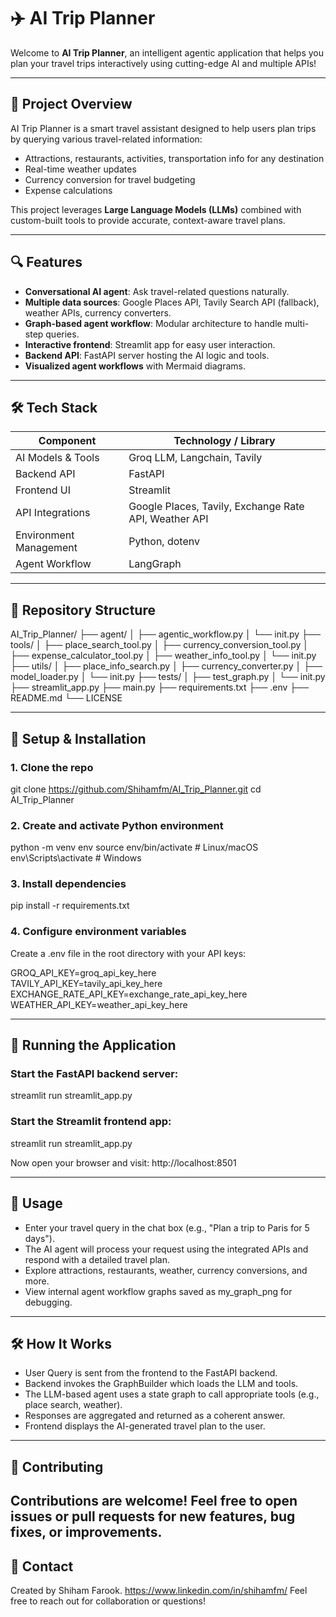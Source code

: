 # ✈️ AI Trip Planner

Welcome to **AI Trip Planner**, an intelligent agentic application that helps you plan your travel trips interactively using cutting-edge AI and multiple APIs!

---

## 🚀 Project Overview

AI Trip Planner is a smart travel assistant designed to help users plan trips by querying various travel-related information:

- Attractions, restaurants, activities, transportation info for any destination
- Real-time weather updates
- Currency conversion for travel budgeting
- Expense calculations

This project leverages **Large Language Models (LLMs)** combined with custom-built tools to provide accurate, context-aware travel plans.

---

## 🔍 Features

- **Conversational AI agent**: Ask travel-related questions naturally.
- **Multiple data sources**: Google Places API, Tavily Search API (fallback), weather APIs, currency converters.
- **Graph-based agent workflow**: Modular architecture to handle multi-step queries.
- **Interactive frontend**: Streamlit app for easy user interaction.
- **Backend API**: FastAPI server hosting the AI logic and tools.
- **Visualized agent workflows** with Mermaid diagrams.

---

## 🛠️ Tech Stack

| Component                 | Technology / Library           |
|---------------------------|-------------------------------|
| AI Models & Tools         | Groq LLM, Langchain, Tavily    |
| Backend API               | FastAPI                        |
| Frontend UI              | Streamlit                     |
| API Integrations          | Google Places, Tavily, Exchange Rate API, Weather API |
| Environment Management    | Python, dotenv                 |
| Agent Workflow            | LangGraph                     |

---

## 📂 Repository Structure

AI_Trip_Planner/
├── agent/
│ ├── agentic_workflow.py
│ └── init.py
├── tools/
│ ├── place_search_tool.py
│ ├── currency_conversion_tool.py
│ ├── expense_calculator_tool.py
│ ├── weather_info_tool.py
│ └── init.py
├── utils/
│ ├── place_info_search.py
│ ├── currency_converter.py
│ ├── model_loader.py
│ └── init.py
├── tests/
│ ├── test_graph.py
│ └── init.py
├── streamlit_app.py
├── main.py
├── requirements.txt
├── .env
├── README.md
└── LICENSE

---

## 🔧 Setup & Installation

### 1. Clone the repo

git clone https://github.com/Shihamfm/AI_Trip_Planner.git
cd AI_Trip_Planner

### 2. Create and activate Python environment
python -m venv env
source env/bin/activate   # Linux/macOS
env\Scripts\activate      # Windows

### 3. Install dependencies
pip install -r requirements.txt

### 4. Configure environment variables
Create a .env file in the root directory with your API keys:

GROQ_API_KEY=groq_api_key_here <br>
TAVILY_API_KEY=tavily_api_key_here <br>
EXCHANGE_RATE_API_KEY=exchange_rate_api_key_here <br>
WEATHER_API_KEY=weather_api_key_here

---
## 🚀 Running the Application

### Start the FastAPI backend server:
streamlit run streamlit_app.py

### Start the Streamlit frontend app:
streamlit run streamlit_app.py

Now open your browser and visit:
http://localhost:8501

---
## 📝 Usage
- Enter your travel query in the chat box (e.g., "Plan a trip to Paris for 5 days").
- The AI agent will process your request using the integrated APIs and respond with a detailed travel plan.
- Explore attractions, restaurants, weather, currency conversions, and more.
- View internal agent workflow graphs saved as my_graph_png for debugging.

---
## 🛠️ How It Works
- User Query is sent from the frontend to the FastAPI backend.
- Backend invokes the GraphBuilder which loads the LLM and tools.
- The LLM-based agent uses a state graph to call appropriate tools (e.g., place search, weather).
- Responses are aggregated and returned as a coherent answer.
- Frontend displays the AI-generated travel plan to the user.
---
## 🤝 Contributing
Contributions are welcome! Feel free to open issues or pull requests for new features, bug fixes, or improvements.
---
## 💬 Contact
Created by Shiham Farook. https://www.linkedin.com/in/shihamfm/
Feel free to reach out for collaboration or questions!